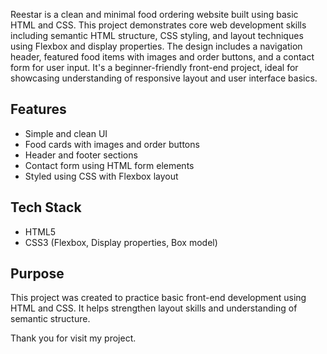 Reestar is a clean and minimal food ordering website built using basic HTML and CSS. This project demonstrates core web development skills including semantic HTML structure, CSS styling, and layout techniques using Flexbox and display properties. The design includes a navigation header, featured food items with images and order buttons, and a contact form for user input. It's a beginner-friendly front-end project, ideal for showcasing understanding of responsive layout and user interface basics.

## Features
- Simple and clean UI
- Food cards with images and order buttons
- Header and footer sections
- Contact form using HTML form elements
- Styled using CSS with Flexbox layout

## Tech Stack
- HTML5
- CSS3 (Flexbox, Display properties, Box model)

## Purpose
This project was created to practice basic front-end development using HTML and CSS. It helps strengthen layout skills and understanding of semantic structure.

Thank you for visit my project.
